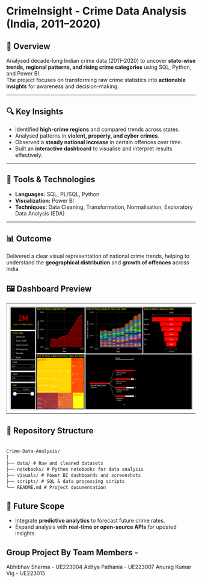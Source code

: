 # CrimeInsight - Crime Data Analysis (India, 2011–2020)

## 📌 Overview
Analysed decade-long Indian crime data (2011–2020) to uncover **state-wise trends, regional patterns, and rising crime categories** using SQL, Python, and Power BI.  
The project focuses on transforming raw crime statistics into **actionable insights** for awareness and decision-making.

---

## 🔍 Key Insights
- Identified **high-crime regions** and compared trends across states.
- Analysed patterns in **violent, property, and cyber crimes**.
- Observed a **steady national increase** in certain offences over time.
- Built an **interactive dashboard** to visualise and interpret results effectively.

---

## 🧰 Tools & Technologies
- **Languages:** SQL, PL/SQL, Python  
- **Visualization:** Power BI  
- **Techniques:** Data Cleaning, Transformation, Normalisation, Exploratory Data Analysis (EDA)

---

## 📊 Outcome
Delivered a clear visual representation of national crime trends, helping to understand the **geographical distribution** and **growth of offences** across India.

## 🖼️ Dashboard Preview
![Crime Data Dashboard](Crime_analysis.jpg)

## 📁 Repository Structure
```

Crime-Data-Analysis/
│
├── data/ # Raw and cleaned datasets
├── notebooks/ # Python notebooks for data analysis
├── visuals/ # Power BI dashboards and screenshots
├── scripts/ # SQL & data processing scripts
└── README.md # Project documentation

```

## 🚀 Future Scope
- Integrate **predictive analytics** to forecast future crime rates.  
- Expand analysis with **real-time or open-source APIs** for updated insights.

## Group Project By Team Members - 
Abhibhav Sharma - UE223004
Aditya Pathania - UE223007
Anurag Kumar Vig - UE223015

